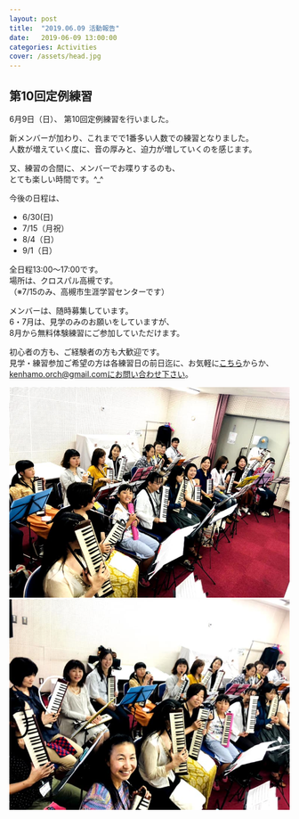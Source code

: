 ```yaml
---
layout: post
title:  "2019.06.09 活動報告"
date:   2019-06-09 13:00:00
categories: Activities
cover: /assets/head.jpg
---
```

## 第10回定例練習

6月9日（日）、
第10回定例練習を行いました。

新メンバーが加わり、これまでで1番多い人数での練習となりました。  
人数が増えていく度に、音の厚みと、迫力が増していくのを感じます。  
  
又、練習の合間に、メンバーでお喋りするのも、  
とても楽しい時間です。^_^  
  
今後の日程は、 
- 6/30(日)  
- 7/15（月祝）  
- 8/4（日）  
- 9/1（日）  

全日程13:00〜17:00です。  
場所は、クロスパル高槻です。  
（※7/15のみ、高槻市生涯学習センターです）  
  
  
メンバーは、随時募集しています。  
6・7月は、見学のみのお願いをしていますが、  
8月から無料体験練習にご参加していただけます。  
  
  
初心者の方も、ご経験者の方も大歓迎です。  
見学・練習参加ご希望の方は各練習日の前日迄に、お気軽に[こちら](https://docs.google.com/forms/d/e/1FAIpQLSeOdIlDB3uChvhrr9F543WjyJz2orR1FHCYdYVnwKcQU6wVcg/viewform)からか、kenhamo.orch@gmail.comにお問い合わせ下さい。

  
<img border="0" src="/assets/20190609_1.jpg">
<img border="0" src="/assets/20190609_2.jpg">

